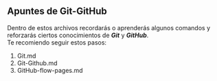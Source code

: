 Apuntes de Git-GitHub
---------------------
Dentro de estos archivos recordarás o aprenderás algunos comandos y reforzarás ciertos conocimientos de ***Git*** y ***GitHub***.  
Te recomiendo seguir estos pasos:  
  1. Git.md
  2. Git-Github.md
  3. GitHub-flow-pages.md
